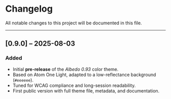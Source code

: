 # Changelog

All notable changes to this project will be documented in this file.

---

## [0.9.0] – 2025-08-03

### Added

- Initial **pre-release** of the *Albedo 0.93* color theme.
- Based on Atom One Light, adapted to a low-reflectance background (`#eeeeee`).
- Tuned for WCAG compliance and long-session readability.
- First public version with full theme file, metadata, and documentation.

